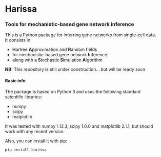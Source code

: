 # Harissa

### Tools for mechanistic-based gene network inference

This is a Python package for inferring gene networks from single-cell data.
It consists in:
- **H**artree **A**pproximation and **R**andom fields
- for mechanistic-based gene network **I**nference
- along with a **S**tochastic **S**imulation **A**lgorithm

**NB:** This repository is still under construction... but will be ready soon


#### Basic info

The package is based on Python 3 and uses the following standard scientific libraries:
- numpy
- scipy
- matplotlib

It was tested with numpy 1.13.3, scipy 1.0.0 and matplotlib 2.1.1, but should work with any recent version.

Also, you can install it with pip:
    
    pip install harissa